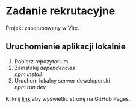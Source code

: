 # Zadanie rekrutacyjne
Projekt zasetupowany w Vite.

## Uruchomienie aplikacji lokalnie
1. Pobierz repozytorium
2. Zainstaluj _dependencies_  
  _npm install_
3. Uruchom lokalny serwer deweloperski  
  _npm run dev_


Kliknij [link](https://mil052.github.io/zadanie-rekrutacyjne_26092025) aby wyświetlić stronę na GitHub Pages.